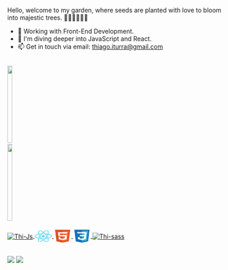 Hello, welcome to my garden, where seeds are planted with love to bloom into majestic trees.
🌹🌿🌻🌸🌷🌼

- 🔭 Working with Front-End Development.
- 🌱 I'm diving deeper into JavaScript and React.
- 📫 Get in touch via email: thiago.iturra@gmail.com

##

<div style="display: flex; flex-direction: row; width: 100%;">
  <a href="https://github.com/ThiagoIturra">
  <img width="50%" height="175px" src="https://github-readme-stats.vercel.app/api?username=ThiagoIturra&show_icons=true&theme=material-palenight"/>
  <img width="50%" height="175px" src="https://github-readme-stats.vercel.app/api/top-langs/?username=ThiagoIturra&layout=compact&langs_count=7&theme=material-palenight"/>   
</div>

  
<div style="display: inline_block; justfy-content: center; align-items: center;"><br>
  <img align="center" alt="Thi-Js" height="30" width="40" src="https://cdn.jsdelivr.net/gh/devicons/devicon/icons/javascript/javascript-original.svg">
  <img align="center" alt="Thi-React" height="30" width="40" src="https://raw.githubusercontent.com/devicons/devicon/master/icons/react/react-original.svg">
  <img align="center" alt="Thi-HTML" height="30" width="40" src="https://raw.githubusercontent.com/devicons/devicon/master/icons/html5/html5-original.svg">
  <img align="center" alt="Thi-CSS" height="30" width="40" src="https://raw.githubusercontent.com/devicons/devicon/master/icons/css3/css3-original.svg">
  <img align="center" alt="Thi-sass" height="40" width="50" src="https://cdn.jsdelivr.net/gh/devicons/devicon/icons/sass/sass-original.svg">
  </div>
  
  ##
 
<div> 
 <a href="https://api.whatsapp.com/send?phone=5511947810163&text=Ol%C3%A1%20Thiago" target="_blank"><img src="https://img.shields.io/badge/WhatsApp-25D366?style=for-the-badge&logo=whatsapp&logoColor=white" target="_blank"></a> 
  <a href = "mailto:thiago.iturra@gmail.com"><img src="https://img.shields.io/badge/-Gmail-%23333?style=for-the-badge&logo=gmail&logoColor=white" target="_blank"></a> 
</div>
